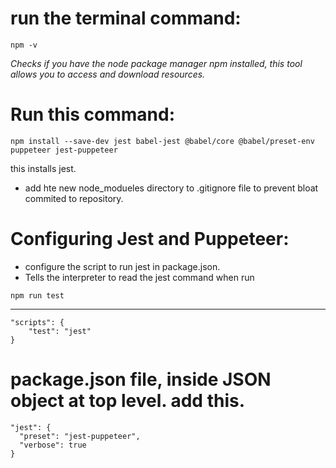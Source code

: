 # run the terminal command:
```
npm -v
```
*Checks if you have the node package manager npm installed, this tool allows you to access and download resources.*

# Run this command:
```
npm install --save-dev jest babel-jest @babel/core @babel/preset-env puppeteer jest-puppeteer
```
this installs jest.

- add hte new node_modueles directory to .gitignore file to prevent bloat commited to repository.

# Configuring Jest and Puppeteer:
- configure the script to run jest in package.json.
- Tells the interpreter to read the jest command when run 
```
npm run test
```
---
```
"scripts": {
    "test": "jest"
}
```
# package.json file, inside JSON object at top level. add this.
```
"jest": {
  "preset": "jest-puppeteer",
  "verbose": true
}
```